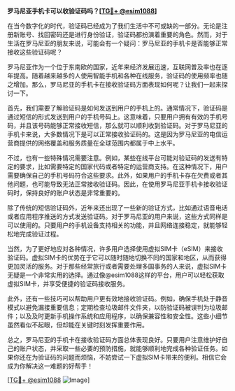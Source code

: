 **罗马尼亚手机卡可以收验证码吗？[[TG💪+ @esim1088](https://t.me/s/esim1088)]**

在当今数字化的时代，验证码已经成为了我们生活中不可或缺的一部分。无论是注册新账号、找回密码还是进行身份验证，验证码都扮演着重要的角色。然而，对于生活在罗马尼亚的朋友来说，可能会有一个疑问：罗马尼亚的手机卡是否能够正常接收这些验证码呢？

罗马尼亚作为一个位于东南欧的国家，近年来经济发展迅速，互联网普及率也在逐年提高。随着越来越多的人使用智能手机和各种在线服务，验证码的使用频率也随之增加。那么，罗马尼亚的手机卡在接收验证码方面表现如何呢？让我们一起来探讨一下。

首先，我们需要了解验证码是如何发送到用户的手机上的。通常情况下，验证码是通过短信的形式发送到用户的手机号码上。这意味着，只要用户拥有有效的手机号码，并且该号码能够正常接收短信，那么就可以顺利收到验证码。对于罗马尼亚的手机卡来说，大多数情况下是可以正常接收验证码的。这是因为罗马尼亚的电信运营商提供的网络覆盖和服务质量在全球范围内都属于中上水平。

不过，也有一些特殊情况需要注意。例如，某些在线平台可能对验证码的发送有特定的要求，比如需要特定的国家代码或者特定的运营商支持。在这种情况下，用户需要确保自己的手机号码符合这些要求。此外，如果用户的手机卡存在欠费或者其他问题，也可能导致无法正常接收验证码。因此，在使用罗马尼亚手机卡接收验证码时，保持良好的账户状态是非常重要的。

除了传统的短信验证码外，近年来还出现了一些新的验证方式，比如通过语音电话或者应用程序推送的方式发送验证码。对于罗马尼亚的用户来说，这些方式同样是可以使用的。只要用户的手机设备支持相关的功能，并且网络连接稳定，就能够轻松地完成验证过程。

当然，为了更好地应对各种情况，许多用户选择使用虚拟SIM卡（eSIM）来接收验证码。虚拟SIM卡的优势在于它可以随时随地切换不同的国家和地区，从而获得更加灵活的服务。对于那些经常旅行或者需要处理多国事务的人来说，虚拟SIM卡无疑是一个非常实用的选择。通过像@esim1088这样的平台，用户可以轻松获取虚拟SIM卡，并享受便捷的验证码接收服务。

此外，还有一些技巧可以帮助用户更有效地接收验证码。例如，确保手机处于静音模式以避免漏接重要信息；定期检查垃圾邮件文件夹，以防验证码被误判为垃圾邮件；以及及时更新手机操作系统和应用程序，以确保兼容性和安全性。这些小细节虽然看似不起眼，但却能在关键时刻发挥重要作用。

总之，罗马尼亚的手机卡在接收验证码方面总体表现良好。只要用户注意维护好自己的账户状态，并采取一些必要的预防措施，就能够顺利地完成各种验证任务。如果你还在为验证码的问题而烦恼，不妨尝试一下虚拟SIM卡带来的便利。相信它会成为你解决这一难题的好帮手！

[[TG💪+ @esim1088](https://t.me/s/esim1088) ![Image](https://i.postimg.cc/4NQfJmqS/Snipaste-2025-05-13-00-14-12.png)]